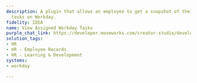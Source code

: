```yaml
---
description: A plugin that allows an employee to get a snapshot of their outstanding
  tasks on Workday.
fidelity: IDEA
name: View Assigned Workday Tasks
purple_chat_link: https://developer.moveworks.com/creator-studio/developer-tools/purple-chat-builder/?workspace=%7B%22title%22%3A%22My+Workspace%22%2C%22botSettings%22%3A%7B%7D%2C%22mocks%22%3A%5B%7B%22id%22%3A6991%2C%22title%22%3A%22Mock+1%22%2C%22transcript%22%3A%7B%22settings%22%3A%7B%22colorStyle%22%3A%22LIGHT%22%2C%22startTime%22%3A%2211%3A43+AM%22%2C%22defaultPerson%22%3A%22GWEN%22%2C%22editable%22%3Atrue%7D%2C%22messages%22%3A%5B%7B%22from%22%3A%22USER%22%2C%22text%22%3A%22What+open+tasks+do+I+have+to+complete+on+Workday%3F%22%7D%2C%7B%22from%22%3A%22ANNOTATION%22%2C%22text%22%3A%22%3Cp%3E%E2%9C%85+Working+on+%3Cb%3ETasks+To+Complete+On+Workday%3C%2Fb%3E%3Cbr%3E%E2%8F%B3+Calling+Plugin+%3Cb%3EView+Assigned+Workday+Tasks%3C%2Fb%3E%3C%2Fp%3E%22%7D%2C%7B%22from%22%3A%22BOT%22%2C%22text%22%3A%22You+have+the+following+open+tasks+to+complete+on+Workday%3A%22%2C%22cards%22%3A%5B%7B%22title%22%3A%22Open+Workday+Tasks%22%2C%22text%22%3A%22%3Cb%3E1.+Acknowledge+Employee+Handbook%3C%2Fb%3E+-+This+task+requires+you+to+read+and+acknowledge+the+latest+version+of+the+employee+handbook.+%3Cbr%3E%3Cb%3E2.+Annual+Benefits+Enrollment%3C%2Fb%3E+-+It%E2%80%99s+time+to+review+and+update+your+benefits+enrollment+for+the+upcoming+year.%22%7D%2C%7B%22buttons%22%3A%5B%7B%22style%22%3A%22PRIMARY%22%2C%22text%22%3A%22Go+to+Workday%22%7D%5D%7D%5D%7D%5D%7D%7D%5D%7D
solution_tags:
- HR
- HR - Employee Records
- HR - Learning & Development
systems:
- workday

---
```

